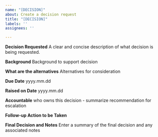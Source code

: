 ```yaml
---
name: "[DECISION]"
about: Create a decision request
title: "[DECISION]"
labels: ''
assignees: ''

---
```


**Decision Requested**
A clear and concise description of what decision is being requested.

**Background**
Background to support decision

**What are the alternatives**
Alternatives for consideration

**Due Date**
yyyy.mm.dd

**Raised on Date**
yyyy.mm.dd

**Accountable**
who owns this decision - summarize recommendation for escalation

**Follow-up Action to be Taken**

**Final Decision and Notes**
Enter a summary of the final decision and any associated notes
